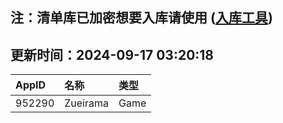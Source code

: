 ## 注：清单库已加密想要入库请使用 ([入库工具](https://github.com/BlankTMing/ManifestAutoUpdate/releases))

## 更新时间：2024-09-17 03:20:18
| AppID | 名称 | 类型  |
| :-------------------- | :----------------------------- | :----------- |
| 952290 | Zueirama| Game |
